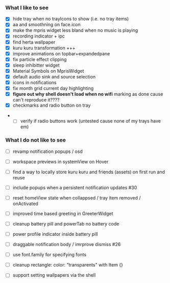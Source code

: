 ### What I like to see
- [x] hide tray when no trayIcons to show (i.e. no tray items)
- [x] aa and smoothning on face.icon
- [x] make the mpris widget less bland when no music is playing
- [x] recording indicator + ipc
- [x] find herta wallpaper
- [x] kuru kuru transformation +++
- [x] improve animations on topbar+expandedpane
- [x] fix particle effect clipping 
- [x] sleep inhibitter widget
- [x] Material Symbols on MprisWidget
- [x] default audio sink and source selection
- [x] icons in notifications
- [x] fix month grid current day highlighting
- [x] **figure out why shell doesn't load when no wifi** marking as done cause can't reproduce it????
- [x] checkmarks and radio button on tray
- - [ ] verify if radio buttons work (untested cause none of my trays have em)

### What I do not like to see
- [ ] revamp notification popups / osd
- [ ] workspace previews in systemView on Hover
- [ ] find a way to locally store kuru kuru and friends (assets) on first run and reuse
- [ ] include popups when a persistent notification updates #30
- [ ] reset homeView state when collappsed / tray item removed / onActivated
- [ ] improved time based greeting in GreeterWidget
- [ ] cleanup battery pill and powerTab no battery code
- [ ] power profile indicator inside battery pill
- [ ] draggable notification body / imrprove dismiss #26
- [ ] use font.family for specifying fonts
- [ ] cleanup rectangle: color: "transparents" with Item {}

- [ ] support setting wallpapers via the shell
